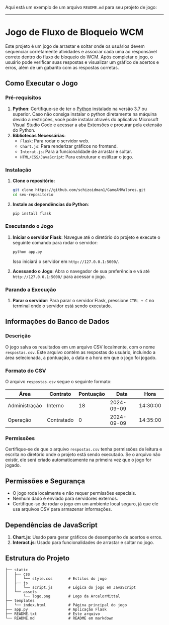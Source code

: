 Aqui está um exemplo de um arquivo `README.md` para seu projeto de jogo:

---

# Jogo de Fluxo de Bloqueio WCM

Este projeto é um jogo de arrastar e soltar onde os usuários devem sequenciar corretamente atividades e associar cada uma ao responsável correto dentro do fluxo de bloqueio do WCM. Após completar o jogo, o usuário pode verificar suas respostas e visualizar um gráfico de acertos e erros, além de um gabarito com as respostas corretas.

## Como Executar o Jogo

### Pré-requisitos

1. **Python**: Certifique-se de ter o [Python](https://www.python.org/downloads/) instalado na versão 3.7 ou superior. Caso não consiga instalar o python diretamente na máquina devido a restrições, você pode instalar através do aplicativo Microsoft Visual Studio Code e acessar a aba Extensões e procurar pela extensão do Python.
2. **Bibliotecas Necessárias**:
    - `Flask`: Para rodar o servidor web.
    - `Chart.js`: Para renderizar gráficos no frontend.
    - `Interat.js`: Para a funcionalidade de arrastar e soltar.
    - `HTML/CSS/JavaScript`: Para estruturar e estilizar o jogo.

### Instalação

1. **Clone o repositório:**
   ```bash
   git clone https://github.com/schizoidman1/GameAMValores.git
   cd seu-repositorio
   ```

2. **Instale as dependências do Python**:
   ```bash
   pip install flask
   ```

### Executando o Jogo

1. **Iniciar o servidor Flask**:
   Navegue até o diretório do projeto e execute o seguinte comando para rodar o servidor:
   ```bash
   python app.py
   ```
   Isso iniciará o servidor em `http://127.0.0.1:5000/`.

2. **Acessando o Jogo**:
   Abra o navegador de sua preferência e vá até `http://127.0.0.1:5000/` para acessar o jogo.

### Parando a Execução

1. **Parar o servidor**:
   Para parar o servidor Flask, pressione `CTRL + C` no terminal onde o servidor está sendo executado.

## Informações do Banco de Dados

### Descrição

O jogo salva os resultados em um arquivo CSV localmente, com o nome `respostas.csv`. Este arquivo contém as respostas do usuário, incluindo a área selecionada, a pontuação, a data e a hora em que o jogo foi jogado.

### Formato do CSV

O arquivo `respostas.csv` segue o seguinte formato:

| Área           | Contrato   | Pontuação | Data       | Hora     |
| -------------- | ---------- | --------- | ---------- | -------- |
| Administração  | Interno    |    18     | 2024-09-09 | 14:30:00 |
| Operação       | Contratado |     0     | 2024-09-09 | 14:35:00 |

### Permissões

Certifique-se de que o arquivo `respostas.csv` tenha permissões de leitura e escrita no diretório onde o projeto está sendo executado. Se o arquivo não existir, ele será criado automaticamente na primeira vez que o jogo for jogado.

## Permissões e Segurança

- O jogo roda localmente e não requer permissões especiais.
- Nenhum dado é enviado para servidores externos.
- Certifique-se de rodar o jogo em um ambiente local seguro, já que ele usa arquivos CSV para armazenar informações.
  
## Dependências de JavaScript

1. **Chart.js**: Usado para gerar gráficos de desempenho de acertos e erros.
2. **Interact.js**: Usado para funcionalidades de arrastar e soltar no jogo.

## Estrutura do Projeto

```
├── static
│   ├── css
│   │   └── style.css       # Estilos do jogo
│   ├── js
│   │   └── script.js       # Lógica do jogo em JavaScript
│   └── assets
│       └── logo.png        # Logo da ArcelorMittal
├── templates
│   └── index.html          # Página principal do jogo
├── app.py                  # Aplicação Flask
├── README.txt              # Este arquivo
└── README.md               # README em markdown
```
